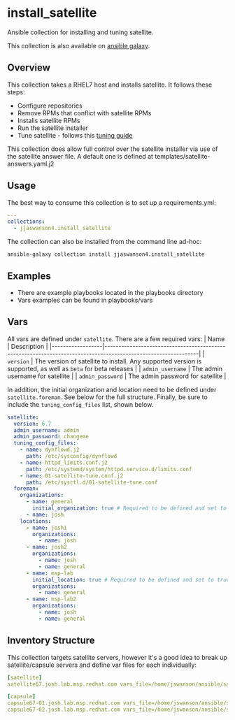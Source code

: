 # install_satellite

Ansible collection for installing and tuning satellite.

This collection is also available on [ansible galaxy](https://galaxy.ansible.com/jjaswanson4/install_satellite).

## Overview
This collection takes a RHEL7 host and installs satellite. It follows these steps:
- Configure repositories
- Remove RPMs that conflict with satellite RPMs
- Installs satellite RPMs
- Run the satellite installer
- Tune satellite - follows this [tuning guide](https://access.redhat.com/solutions/4224211)

This collection does allow full control over the satellite installer via use of the satellite answer file. A default one is defined at templates/satellite-answers.yaml.j2

## Usage
The best way to consume this collection is to set up a requirements.yml:
```yaml
---
collections:
  - jjaswanson4.install_satellite
```
The collection can also be installed from the command line ad-hoc:
```
ansible-galaxy collection install jjaswanson4.install_satellite
```

## Examples
- There are example playbooks located in the playbooks directory
- Vars examples can be found in playbooks/vars

## Vars
All vars are defined under `satellite`. There are a few required vars:
| Name             | Description                                                                                                   |
|------------------|---------------------------------------------------------------------------------------------------------------|
| `version`        | The version of satellite to install. Any supported version is supported, as well as `beta` for beta releases  |
| `admin_username` | The admin username for satellite                                                                              |
| `admin_password` | The admin password for satellite                                                                              |

In addition, the initial organization and location need to be defined under `satellite.foreman`. See below for the full structure.
Finally, be sure to include the `tuning_config_files` list, shown below.

```yaml
satellite:
  version: 6.7
  admin_username: admin
  admin_password: changeme
  tuning_config_files:
    - name: dynflowd.j2
      path: /etc/sysconfig/dynflowd
    - name: httpd_limits.conf.j2
      path: /etc/systemd/system/httpd.service.d/limits.conf
    - name: 01-satellite-tune.conf.j2
      path: /etc/sysctl.d/01-satellite-tune.conf
  foreman:
    organizations:
      - name: general
        initial_organization: true # Required to be defined and set to true
      - name: josh
    locations:
      - name: josh1
        organizations:
          - name: josh
      - name: josh2
        organizations:
          - name: josh
          - name: general
      - name: msp-lab
        initial_location: true # Required to be defined and set to true
        organizations:
          - name: general
      - name: msp-lab2
        organizations:
          - name: josh
          - name: general
```

## Inventory Structure
This collection targets satellite servers, however it's a good idea to break up satellite/capsule servers and define var files for each individually:
```yaml
[satellite]
satellite67.josh.lab.msp.redhat.com vars_file=/home/jswanson/ansible/satellite6.7-collections/satellite67.josh.lab.msp.redhat.com.vars.yml ansible_user=root

[capsule]
capsule67-01.josh.lab.msp.redhat.com vars_file=/home/jswanson/ansible/satellite6.7-collections/capsule67-01.josh.lab.msp.redhat.com.vars.yml ansible_user=root
capsule67-02.josh.lab.msp.redhat.com vars_file=/home/jswanson/ansible/satellite6.7-collections/capsule67-02.josh.lab.msp.redhat.com.vars.yml ansible_user=root
```
